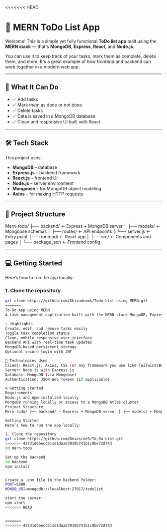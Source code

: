 <<<<<<< HEAD
# 📝 MERN ToDo List App

Welcome! This is a simple yet fully functional **ToDo list app** built using the **MERN stack** — that's **MongoDB**, **Express**, **React**, and **Node.js**.

You can use it to keep track of your tasks, mark them as complete, delete them, and more. It's a great example of how frontend and backend can work together in a modern web app.

---

## 🚀 What It Can Do

- ✅ Add tasks
- ✅ Mark them as done or not done
- ✅ Delete tasks
- ✅ Data is saved in a MongoDB database
- ✅ Clean and responsive UI built with React

---

## 🛠️ Tech Stack

This project uses:

- **MongoDB** – database
- **Express.js** – backend framework
- **React.js** – frontend UI
- **Node.js** – server environment
- **Mongoose** – for MongoDB object modeling
- **Axios** – for making HTTP requests

---

## 📂 Project Structure

Mern-todo/
├── backend/ ← Express + MongoDB server
│ ├── models/ ← Mongoose schemas
│ ├── routes/ ← API endpoints
│ └── server.js ← Entry point
├── frontend/ ← React app
│ ├── src/ ← Components and pages
│ └── package.json ← Frontend config

---

## 💻 Getting Started

Here’s how to run the app locally:

### 1. Clone the repository

```bash
git clone https://github.com/Shivadevmk/Todo-List-using-MERN.git
=======
To-Do App using MERN
A task management application built with the MERN stack—MongoDB, Express.js, React.js, and Node.js. This project offers a streamlined and user-friendly way to manage your daily tasks with speed and clarity.

✨ Highlights
Create, edit, and remove tasks easily
Toggle task completion status
Clean, mobile-responsive user interface
Backend API with real-time task updates
MongoDB-based persistent storage
Optional secure login with JWT

🧰 Technologies Used
Client: React.js, Axios, CSS (or any framework you use like Tailwind/Bootstrap)
Server: Node.js with Express.js
Database: MongoDB (via Mongoose)
Authentication: JSON Web Tokens (if applicable)

⚙️ Getting Started
Requirements
Node.js and npm installed locally
MongoDB running locally or access to a MongoDB Atlas cluster
Project Structure
Mern-todo/ ├── backend/ ← Express + MongoDB server │ ├── models/ ← Mongoose schemas │ ├── routes/ ← API endpoints │ └── server.js ← Entry point ├── frontend/ ← React app │ ├── src/ ← Components and pages │ └── package.json ← Frontend config

Getting Started
Here’s how to run the app locally:

1. Clone the repository
git clone https://github.com/Devasree5/To-Do-List.git
>>>>>>> 43731d9becc611d1daa67819b741b1c9be72d743
cd mern-todo

Set up the backend
cd backend
npm install


Create a .env file in the backend folder:
PORT=5000
MONGO_URI=mongodb://localhost:27017/todolist

start the server:
npm start
<<<<<<< HEAD


=======
>>>>>>> 43731d9becc611d1daa67819b741b1c9be72d743
